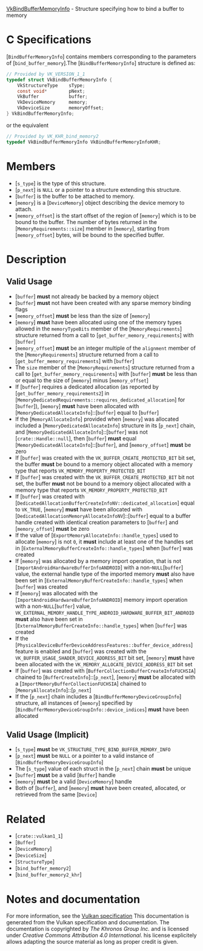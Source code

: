 [VkBindBufferMemoryInfo](https://www.khronos.org/registry/vulkan/specs/1.3-extensions/man/html/VkBindBufferMemoryInfo.html) - Structure specifying how to bind a buffer to memory

# C Specifications
[`BindBufferMemoryInfo`] contains members corresponding to the
parameters of [`bind_buffer_memory`].The [`BindBufferMemoryInfo`] structure is defined as:
```c
// Provided by VK_VERSION_1_1
typedef struct VkBindBufferMemoryInfo {
    VkStructureType    sType;
    const void*        pNext;
    VkBuffer           buffer;
    VkDeviceMemory     memory;
    VkDeviceSize       memoryOffset;
} VkBindBufferMemoryInfo;
```
or the equivalent
```c
// Provided by VK_KHR_bind_memory2
typedef VkBindBufferMemoryInfo VkBindBufferMemoryInfoKHR;
```

# Members
- [`s_type`] is the type of this structure.
- [`p_next`] is `NULL` or a pointer to a structure extending this structure.
- [`buffer`] is the buffer to be attached to memory.
- [`memory`] is a [`DeviceMemory`] object describing the device memory to attach.
- [`memory_offset`] is the start offset of the region of [`memory`] which is to be bound to the buffer. The number of bytes returned in the [`MemoryRequirements::size`] member in [`memory`], starting from [`memory_offset`] bytes, will be bound to the specified buffer.

# Description
## Valid Usage
-  [`buffer`] **must**  not already be backed by a memory object
-  [`buffer`] **must**  not have been created with any sparse memory binding flags
-  [`memory_offset`] **must**  be less than the size of [`memory`]
-  [`memory`] **must**  have been allocated using one of the memory types allowed in the `memoryTypeBits` member of the [`MemoryRequirements`] structure returned from a call to [`get_buffer_memory_requirements`] with [`buffer`]
-  [`memory_offset`] **must**  be an integer multiple of the `alignment` member of the [`MemoryRequirements`] structure returned from a call to [`get_buffer_memory_requirements`] with [`buffer`]
-    The `size` member of the [`MemoryRequirements`] structure returned from a call to [`get_buffer_memory_requirements`] with [`buffer`] **must**  be less than or equal to the size of [`memory`] minus [`memory_offset`]
-    If [`buffer`] requires a dedicated allocation (as reported by [`get_buffer_memory_requirements2`] in [`MemoryDedicatedRequirements::requires_dedicated_allocation`] for [`buffer`]), [`memory`] **must**  have been allocated with [`MemoryDedicatedAllocateInfo`]::[`buffer`] equal to [`buffer`]
-    If the [`MemoryAllocateInfo`] provided when [`memory`] was allocated included a [`MemoryDedicatedAllocateInfo`] structure in its [`p_next`] chain, and [`MemoryDedicatedAllocateInfo`]::[`buffer`] was not [`crate::Handle::null`], then [`buffer`] **must**  equal [`MemoryDedicatedAllocateInfo`]::[`buffer`], and [`memory_offset`] **must**  be zero
-    If [`buffer`] was created with the `VK_BUFFER_CREATE_PROTECTED_BIT` bit set, the buffer  **must**  be bound to a memory object allocated with a memory type that reports `VK_MEMORY_PROPERTY_PROTECTED_BIT`
-    If [`buffer`] was created with the `VK_BUFFER_CREATE_PROTECTED_BIT` bit not set, the buffer  **must**  not be bound to a memory object allocated with a memory type that reports `VK_MEMORY_PROPERTY_PROTECTED_BIT`
-    If [`buffer`] was created with [`DedicatedAllocationBufferCreateInfoNV::dedicated_allocation`] equal to `VK_TRUE`, [`memory`] **must**  have been allocated with [`DedicatedAllocationMemoryAllocateInfoNV`]::[`buffer`] equal to a buffer handle created with identical creation parameters to [`buffer`] and [`memory_offset`] **must**  be zero
-    If the value of [`ExportMemoryAllocateInfo::handle_types`] used to allocate [`memory`] is not `0`, it  **must**  include at least one of the handles set in [`ExternalMemoryBufferCreateInfo::handle_types`] when [`buffer`] was created
-    If [`memory`] was allocated by a memory import operation, that is not [`ImportAndroidHardwareBufferInfoANDROID`] with a non-`NULL`[`buffer`] value, the external handle type of the imported memory  **must**  also have been set in [`ExternalMemoryBufferCreateInfo::handle_types`] when [`buffer`] was created
-    If [`memory`] was allocated with the [`ImportAndroidHardwareBufferInfoANDROID`] memory import operation with a non-`NULL`[`buffer`] value, `VK_EXTERNAL_MEMORY_HANDLE_TYPE_ANDROID_HARDWARE_BUFFER_BIT_ANDROID` **must**  also have been set in [`ExternalMemoryBufferCreateInfo::handle_types`] when [`buffer`] was created
-    If the [`PhysicalDeviceBufferDeviceAddressFeatures::buffer_device_address`] feature is enabled and [`buffer`] was created with the `VK_BUFFER_USAGE_SHADER_DEVICE_ADDRESS_BIT` bit set, [`memory`] **must**  have been allocated with the `VK_MEMORY_ALLOCATE_DEVICE_ADDRESS_BIT` bit set
-    If [`buffer`] was created with [`BufferCollectionBufferCreateInfoFUCHSIA`] chained to [`BufferCreateInfo`]::[`p_next`], [`memory`] **must**  be allocated with a [`ImportMemoryBufferCollectionFUCHSIA`] chained to [`MemoryAllocateInfo`]::[`p_next`]
-    If the [`p_next`] chain includes a [`BindBufferMemoryDeviceGroupInfo`] structure, all instances of [`memory`] specified by [`BindBufferMemoryDeviceGroupInfo::device_indices`] **must**  have been allocated

## Valid Usage (Implicit)
-  [`s_type`] **must**  be `VK_STRUCTURE_TYPE_BIND_BUFFER_MEMORY_INFO`
-  [`p_next`] **must**  be `NULL` or a pointer to a valid instance of [`BindBufferMemoryDeviceGroupInfo`]
-    The [`s_type`] value of each struct in the [`p_next`] chain  **must**  be unique
-  [`buffer`] **must**  be a valid [`Buffer`] handle
-  [`memory`] **must**  be a valid [`DeviceMemory`] handle
-    Both of [`buffer`], and [`memory`] **must**  have been created, allocated, or retrieved from the same [`Device`]

# Related
- [`crate::vulkan1_1`]
- [`Buffer`]
- [`DeviceMemory`]
- [`DeviceSize`]
- [`StructureType`]
- [`bind_buffer_memory2`]
- [`bind_buffer_memory2_khr`]

# Notes and documentation
For more information, see the [Vulkan specification](https://www.khronos.org/registry/vulkan/specs/1.3-extensions/html/vkspec.html)
This documentation is generated from the Vulkan specification and documentation.
The documentation is copyrighted by *The Khronos Group Inc.* and is licensed under *Creative Commons Attribution 4.0 International*.
his license explicitely allows adapting the source material as long as proper credit is given.
        